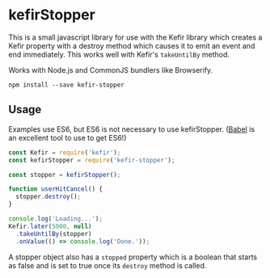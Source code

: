 # kefirStopper

This is a small javascript library for use with the Kefir library which creates
a Kefir property with a destroy method which causes it to emit an event and end
immediately. This works well with Kefir's `takeUntilBy` method.

Works with Node.js and CommonJS bundlers like Browserify.

    npm install --save kefir-stopper

## Usage

Examples use ES6, but ES6 is not necessary to use kefirStopper.
([Babel](https://babeljs.io/) is an excellent tool to use to get ES6!)

```javascript
const Kefir = require('kefir');
const kefirStopper = require('kefir-stopper');

const stopper = kefirStopper();

function userHitCancel() {
  stopper.destroy();
}

console.log('Loading...');
Kefir.later(5000, null)
  .takeUntilBy(stopper)
  .onValue(() => console.log('Done.'));
```

A stopper object also has a `stopped` property which is a boolean that starts
as false and is set to true once its `destroy` method is called.
